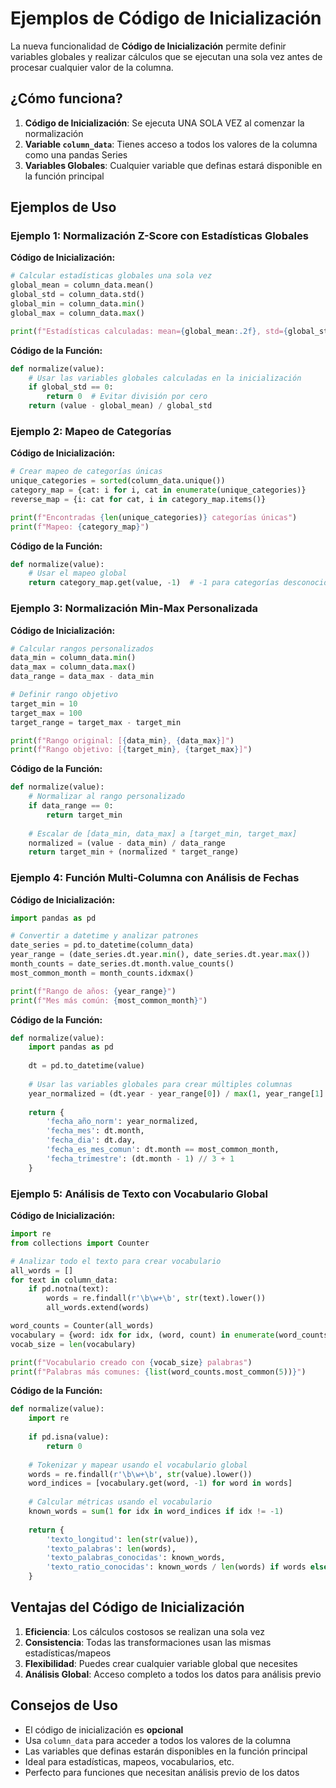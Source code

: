 # Ejemplos de Código de Inicialización

La nueva funcionalidad de **Código de Inicialización** permite definir variables globales y realizar cálculos que se ejecutan una sola vez antes de procesar cualquier valor de la columna.

## ¿Cómo funciona?

1. **Código de Inicialización**: Se ejecuta UNA SOLA VEZ al comenzar la normalización
2. **Variable `column_data`**: Tienes acceso a todos los valores de la columna como una pandas Series
3. **Variables Globales**: Cualquier variable que definas estará disponible en la función principal

## Ejemplos de Uso

### Ejemplo 1: Normalización Z-Score con Estadísticas Globales

**Código de Inicialización:**
```python
# Calcular estadísticas globales una sola vez
global_mean = column_data.mean()
global_std = column_data.std()
global_min = column_data.min()
global_max = column_data.max()

print(f"Estadísticas calculadas: mean={global_mean:.2f}, std={global_std:.2f}")
```

**Código de la Función:**
```python
def normalize(value):
    # Usar las variables globales calculadas en la inicialización
    if global_std == 0:
        return 0  # Evitar división por cero
    return (value - global_mean) / global_std
```

### Ejemplo 2: Mapeo de Categorías

**Código de Inicialización:**
```python
# Crear mapeo de categorías únicas
unique_categories = sorted(column_data.unique())
category_map = {cat: i for i, cat in enumerate(unique_categories)}
reverse_map = {i: cat for cat, i in category_map.items()}

print(f"Encontradas {len(unique_categories)} categorías únicas")
print(f"Mapeo: {category_map}")
```

**Código de la Función:**
```python
def normalize(value):
    # Usar el mapeo global
    return category_map.get(value, -1)  # -1 para categorías desconocidas
```

### Ejemplo 3: Normalización Min-Max Personalizada

**Código de Inicialización:**
```python
# Calcular rangos personalizados
data_min = column_data.min()
data_max = column_data.max()
data_range = data_max - data_min

# Definir rango objetivo
target_min = 10
target_max = 100
target_range = target_max - target_min

print(f"Rango original: [{data_min}, {data_max}]")
print(f"Rango objetivo: [{target_min}, {target_max}]")
```

**Código de la Función:**
```python
def normalize(value):
    # Normalizar al rango personalizado
    if data_range == 0:
        return target_min
    
    # Escalar de [data_min, data_max] a [target_min, target_max]
    normalized = (value - data_min) / data_range
    return target_min + (normalized * target_range)
```

### Ejemplo 4: Función Multi-Columna con Análisis de Fechas

**Código de Inicialización:**
```python
import pandas as pd

# Convertir a datetime y analizar patrones
date_series = pd.to_datetime(column_data)
year_range = (date_series.dt.year.min(), date_series.dt.year.max())
month_counts = date_series.dt.month.value_counts()
most_common_month = month_counts.idxmax()

print(f"Rango de años: {year_range}")
print(f"Mes más común: {most_common_month}")
```

**Código de la Función:**
```python
def normalize(value):
    import pandas as pd
    
    dt = pd.to_datetime(value)
    
    # Usar las variables globales para crear múltiples columnas
    year_normalized = (dt.year - year_range[0]) / max(1, year_range[1] - year_range[0])
    
    return {
        'fecha_año_norm': year_normalized,
        'fecha_mes': dt.month,
        'fecha_dia': dt.day,
        'fecha_es_mes_comun': dt.month == most_common_month,
        'fecha_trimestre': (dt.month - 1) // 3 + 1
    }
```

### Ejemplo 5: Análisis de Texto con Vocabulario Global

**Código de Inicialización:**
```python
import re
from collections import Counter

# Analizar todo el texto para crear vocabulario
all_words = []
for text in column_data:
    if pd.notna(text):
        words = re.findall(r'\b\w+\b', str(text).lower())
        all_words.extend(words)

word_counts = Counter(all_words)
vocabulary = {word: idx for idx, (word, count) in enumerate(word_counts.most_common(100))}
vocab_size = len(vocabulary)

print(f"Vocabulario creado con {vocab_size} palabras")
print(f"Palabras más comunes: {list(word_counts.most_common(5))}")
```

**Código de la Función:**
```python
def normalize(value):
    import re
    
    if pd.isna(value):
        return 0
    
    # Tokenizar y mapear usando el vocabulario global
    words = re.findall(r'\b\w+\b', str(value).lower())
    word_indices = [vocabulary.get(word, -1) for word in words]
    
    # Calcular métricas usando el vocabulario
    known_words = sum(1 for idx in word_indices if idx != -1)
    
    return {
        'texto_longitud': len(str(value)),
        'texto_palabras': len(words),
        'texto_palabras_conocidas': known_words,
        'texto_ratio_conocidas': known_words / len(words) if words else 0
    }
```

## Ventajas del Código de Inicialización

1. **Eficiencia**: Los cálculos costosos se realizan una sola vez
2. **Consistencia**: Todas las transformaciones usan las mismas estadísticas/mapeos
3. **Flexibilidad**: Puedes crear cualquier variable global que necesites
4. **Análisis Global**: Acceso completo a todos los datos para análisis previo

## Consejos de Uso

- El código de inicialización es **opcional**
- Usa `column_data` para acceder a todos los valores de la columna
- Las variables que definas estarán disponibles en la función principal
- Ideal para estadísticas, mapeos, vocabularios, etc.
- Perfecto para funciones que necesitan análisis previo de los datos